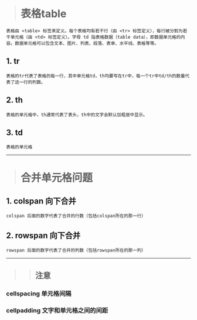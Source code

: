 > # 表格table
    表格由 <table> 标签来定义。每个表格均有若干行（由 <tr> 标签定义），每行被分割为若干单元格（由 <td> 标签定义）。字母 td 指表格数据（table data），即数据单元格的内容。数据单元格可以包含文本、图片、列表、段落、表单、水平线、表格等等。
## 1. tr
    表格的tr代表了表格的每一行，其中单元格td，th均要写在tr中，每一个tr中td/th的数量代表了这一行的列数。
## 2. th
    表格的单元格中，th通常代表了表头，th中的文字会默认加粗居中显示。
## 3. td
    表格的单元格
***
> # 合并单元格问题

## 1. colspan 向下合并
    colspan 后面的数字代表了合并的行数（包括colspan所在的那一行）
## 2. rowspan 向下合并
    rowspan 后面的数字代表了合并的列数（包括rowspan所在的那一列）
****
>>## 注意
### cellspacing 单元格间隔
### cellpadding  文字和单元格之间的间距